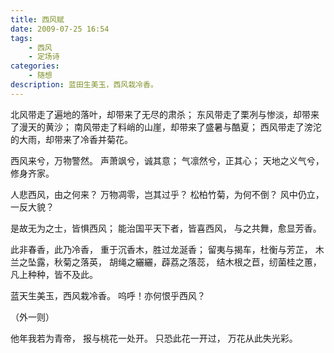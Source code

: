 ```yaml
---
title: 西风赋
date: 2009-07-25 16:54
tags:
    - 西风
    - 定场诗
categories:
    - 随想
description: 蓝田生美玉，西风栽冷香。
---
```


北风带走了遍地的落叶，却带来了无尽的肃杀；
东风带走了栗冽与惨淡，却带来了漫天的黄沙；
南风带走了料峭的山崖，却带来了盛暑与酷夏；
西风带走了滂沱的大雨，却带来了冷香并菊花。

西风来兮，万物警然。
声萧飒兮，诚其意；
气凛然兮，正其心；
天地之义气兮，修身齐家。

人悲西风，由之何来？
万物凋零，岂其过乎？
松柏竹菊，为何不倒？
风中仍立，一反大貌？

是故无为之士，皆惧西风；
能治国平天下者，皆喜西风，
与之共舞，愈显芳香。

此非春香，此乃冷香，
重于沉香木，胜过龙涎香；
留夷与揭车，杜衡与芳芷，
木兰之坠露，秋菊之落英，
胡绳之纚纚，薜荔之落蕊，
结木根之苣，纫菌桂之蕙，
凡上种种，皆不及此。

蓝天生美玉，西风栽冷香。
呜呼！亦何恨乎西风？



（外一则）

他年我若为青帝，
报与桃花一处开。
只恐此花一开过，
万花从此失光彩。
